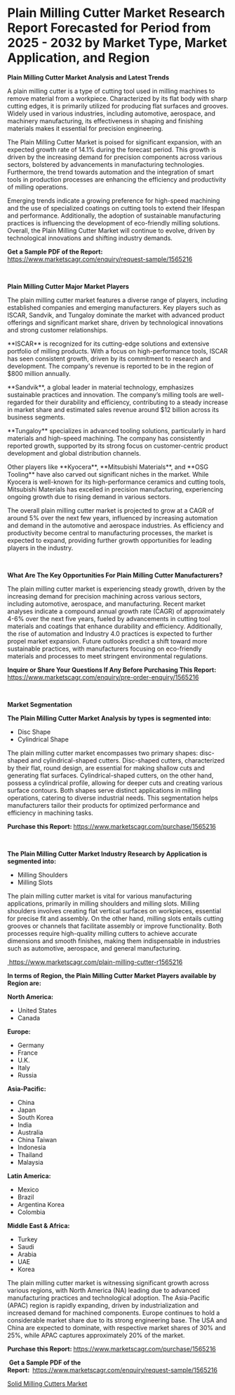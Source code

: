 <p><h1>Plain Milling Cutter Market Research Report Forecasted for Period from 2025 -  2032 by Market Type, Market Application, and Region</h1></p><p><strong>Plain Milling Cutter Market Analysis and Latest Trends</strong></p>
<p><p>A plain milling cutter is a type of cutting tool used in milling machines to remove material from a workpiece. Characterized by its flat body with sharp cutting edges, it is primarily utilized for producing flat surfaces and grooves. Widely used in various industries, including automotive, aerospace, and machinery manufacturing, its effectiveness in shaping and finishing materials makes it essential for precision engineering.</p><p>The Plain Milling Cutter Market is poised for significant expansion, with an expected growth rate of 14.1% during the forecast period. This growth is driven by the increasing demand for precision components across various sectors, bolstered by advancements in manufacturing technologies. Furthermore, the trend towards automation and the integration of smart tools in production processes are enhancing the efficiency and productivity of milling operations.</p><p>Emerging trends indicate a growing preference for high-speed machining and the use of specialized coatings on cutting tools to extend their lifespan and performance. Additionally, the adoption of sustainable manufacturing practices is influencing the development of eco-friendly milling solutions. Overall, the Plain Milling Cutter Market will continue to evolve, driven by technological innovations and shifting industry demands.</p></p>
<p><strong>Get a Sample PDF of the Report:&nbsp;</strong> <a href="https://www.marketscagr.com/enquiry/request-sample/1565216?utm_campaign=2041&utm_medium=2&utm_source=Github&utm_content=ia&utm_term=16022025&utm_id=plain-milling-cutter">https://www.marketscagr.com/enquiry/request-sample/1565216</a></p>
<p>&nbsp;</p>
<p><strong>Plain Milling Cutter Major Market Players</strong></p>
<p><p>The plain milling cutter market features a diverse range of players, including established companies and emerging manufacturers. Key players such as ISCAR, Sandvik, and Tungaloy dominate the market with advanced product offerings and significant market share, driven by technological innovations and strong customer relationships.</p><p>**ISCAR** is recognized for its cutting-edge solutions and extensive portfolio of milling products. With a focus on high-performance tools, ISCAR has seen consistent growth, driven by its commitment to research and development. The company's revenue is reported to be in the region of $800 million annually.</p><p>**Sandvik**, a global leader in material technology, emphasizes sustainable practices and innovation. The company’s milling tools are well-regarded for their durability and efficiency, contributing to a steady increase in market share and estimated sales revenue around $12 billion across its business segments.</p><p>**Tungaloy** specializes in advanced tooling solutions, particularly in hard materials and high-speed machining. The company has consistently reported growth, supported by its strong focus on customer-centric product development and global distribution channels.</p><p>Other players like **Kyocera**, **Mitsubishi Materials**, and **OSG Tooling** have also carved out significant niches in the market. While Kyocera is well-known for its high-performance ceramics and cutting tools, Mitsubishi Materials has excelled in precision manufacturing, experiencing ongoing growth due to rising demand in various sectors.</p><p>The overall plain milling cutter market is projected to grow at a CAGR of around 5% over the next few years, influenced by increasing automation and demand in the automotive and aerospace industries. As efficiency and productivity become central to manufacturing processes, the market is expected to expand, providing further growth opportunities for leading players in the industry.</p></p>
<p>&nbsp;</p>
<p><strong>What Are The Key Opportunities For Plain Milling Cutter Manufacturers?</strong></p>
<p><p>The plain milling cutter market is experiencing steady growth, driven by the increasing demand for precision machining across various sectors, including automotive, aerospace, and manufacturing. Recent market analyses indicate a compound annual growth rate (CAGR) of approximately 4-6% over the next five years, fueled by advancements in cutting tool materials and coatings that enhance durability and efficiency. Additionally, the rise of automation and Industry 4.0 practices is expected to further propel market expansion. Future outlooks predict a shift toward more sustainable practices, with manufacturers focusing on eco-friendly materials and processes to meet stringent environmental regulations.</p></p>
<p><strong>Inquire or Share Your Questions If Any Before Purchasing This Report:</strong> <a href="https://www.marketscagr.com/enquiry/pre-order-enquiry/1565216?utm_campaign=2041&utm_medium=2&utm_source=Github&utm_content=ia&utm_term=16022025&utm_id=plain-milling-cutter">https://www.marketscagr.com/enquiry/pre-order-enquiry/1565216</a></p>
<p>&nbsp;</p>
<p><strong>Market Segmentation</strong></p>
<p><strong>The Plain Milling Cutter Market Analysis by types is segmented into:</strong></p>
<p><ul><li>Disc Shape</li><li>Cylindrical Shape</li></ul></p>
<p><p>The plain milling cutter market encompasses two primary shapes: disc-shaped and cylindrical-shaped cutters. Disc-shaped cutters, characterized by their flat, round design, are essential for making shallow cuts and generating flat surfaces. Cylindrical-shaped cutters, on the other hand, possess a cylindrical profile, allowing for deeper cuts and creating various surface contours. Both shapes serve distinct applications in milling operations, catering to diverse industrial needs. This segmentation helps manufacturers tailor their products for optimized performance and efficiency in machining tasks.</p></p>
<p><strong>Purchase this Report:&nbsp;</strong><a href="https://www.marketscagr.com/purchase/1565216?utm_campaign=2041&utm_medium=2&utm_source=Github&utm_content=ia&utm_term=16022025&utm_id=plain-milling-cutter">https://www.marketscagr.com/purchase/1565216</a></p>
<p>&nbsp;</p>
<p><strong>The Plain Milling Cutter Market Industry Research by Application is segmented into:</strong></p>
<p><ul><li>Milling Shoulders</li><li>Milling Slots</li></ul></p>
<p><p>The plain milling cutter market is vital for various manufacturing applications, primarily in milling shoulders and milling slots. Milling shoulders involves creating flat vertical surfaces on workpieces, essential for precise fit and assembly. On the other hand, milling slots entails cutting grooves or channels that facilitate assembly or improve functionality. Both processes require high-quality milling cutters to achieve accurate dimensions and smooth finishes, making them indispensable in industries such as automotive, aerospace, and general manufacturing.</p></p>
<p><a href="https://www.marketscagr.com/plain-milling-cutter-r1565216?utm_campaign=2041&utm_medium=2&utm_source=Github&utm_content=ia&utm_term=16022025&utm_id=plain-milling-cutter">&nbsp;https://www.marketscagr.com/plain-milling-cutter-r1565216</a></p>
<p><strong>In terms of Region, the Plain Milling Cutter Market Players available by Region are:</strong></p>
<p>
    <p> <strong> North America: </strong>
        <ul>
            <li>United States</li>
            <li>Canada</li>
        </ul>
        </p> 
    <p> <strong> Europe: </strong>
        <ul>
            <li>Germany</li>
            <li>France</li>
            <li>U.K.</li>
            <li>Italy</li>
            <li>Russia</li>
        </ul>
        </p> 
    <p> <strong> Asia-Pacific: </strong>
        <ul>
            <li>China</li>
            <li>Japan</li>
            <li>South Korea</li>
            <li>India</li>
            <li>Australia</li>
            <li>China Taiwan</li>
            <li>Indonesia</li>
            <li>Thailand</li>
            <li>Malaysia</li>
        </ul>
        </p> 
    <p> <strong> Latin America: </strong>
        <ul>
            <li>Mexico</li>
            <li>Brazil</li>
            <li>Argentina Korea</li>
            <li>Colombia</li>
        </ul>
        </p> 
    <p> <strong> Middle East & Africa: </strong>
        <ul>
            <li>Turkey</li>
            <li>Saudi</li>
            <li>Arabia</li>
            <li>UAE</li>
            <li>Korea</li>
        </ul>
    </p>
    </p>
<p><p>The plain milling cutter market is witnessing significant growth across various regions, with North America (NA) leading due to advanced manufacturing practices and technological adoption. The Asia-Pacific (APAC) region is rapidly expanding, driven by industrialization and increased demand for machined components. Europe continues to hold a considerable market share due to its strong engineering base. The USA and China are expected to dominate, with respective market shares of 30% and 25%, while APAC captures approximately 20% of the market.</p></p>
<p><strong>Purchase this Report: </strong><a href="https://www.marketscagr.com/purchase/1565216?utm_campaign=2041&utm_medium=2&utm_source=Github&utm_content=ia&utm_term=16022025&utm_id=plain-milling-cutter">https://www.marketscagr.com/purchase/1565216</a></p>
<p>&nbsp;<strong>Get a Sample PDF of the Report:&nbsp;&nbsp;</strong><a href="https://www.marketscagr.com/enquiry/request-sample/1565216?utm_campaign=2041&utm_medium=2&utm_source=Github&utm_content=ia&utm_term=16022025&utm_id=plain-milling-cutter">https://www.marketscagr.com/enquiry/request-sample/1565216</a></p>
<p><strong></strong></p>
<p><p><a href="https://github.com/JakirUddin651/Market-Research-Report-List-1/blob/main/solid-milling-cutters-market.md?utm_campaign=2041&utm_medium=2&utm_source=Github&utm_content=ia&utm_term=16022025&utm_id=plain-milling-cutter">Solid Milling Cutters Market</a></p></p>